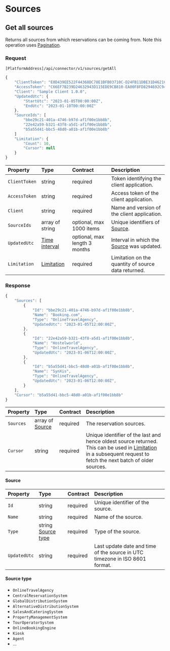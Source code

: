 # Sources

## Get all sources

Returns all sources from which reservations can be coming from. Note this operation uses [Pagination](../guidelines/pagination.md).

### Request

`[PlatformAddress]/api/connector/v1/sources/getAll`

```javascript
{
    "ClientToken": "E0D439EE522F44368DC78E1BFB03710C-D24FB11DBE31D4621C4817E028D9E1D",
    "AccessToken": "C66EF7B239D24632943D115EDE9CB810-EA00F8FD8294692C940F6B5A8F9453D",
    "Client": "Sample Client 1.0.0",
    "UpdatedUtc": {
        "StartUtc": "2023-01-05T00:00:00Z",
        "EndUtc": "2023-01-10T00:00:00Z"
    },
    "SourceIds": [
        "bbe29c21-401a-4746-b97d-af1f00e1bb8b",
        "22e42a59-b321-43f8-a5d1-af1f00e1bb8b",
        "b5a55d41-bbc5-48d0-a01b-af1f00e1bb8b"
    ]
    "Limitation": {
        "Count": 10,
        "Cursor": null
    }
}
```

| Property | Type | Contract | Description |
| :-- | :-- | :-- | :-- |
| `ClientToken` | string | required | Token identifying the client application. |
| `AccessToken` | string | required | Access token of the client application. |
| `Client` | string | required | Name and version of the client application. |
| `SourceIds` | array of string | optional, max 1000 items | Unique identifiers of [Source](sources.md#source). |
| `UpdatedUtc` | [Time interval](#time-interval) | optional, max length 3 months | Interval in which the [Source](sources.md#source) was updated. |
| `Limitation` | [Limitation](../guidelines/pagination.md#limitation) | required | Limitation on the quantity of source data returned. |

### Response

```javascript
{
    "Sources": [
        {
            "Id": "bbe29c21-401a-4746-b97d-af1f00e1bb8b",
            "Name": "Booking.com",
            "Type": "OnlineTravelAgency",
            "UpdatedUtc": "2023-01-05T12:00:00Z",
        },
        {
            "Id": "22e42a59-b321-43f8-a5d1-af1f00e1bb8b",
            "Name": "Hostelworld",
            "Type": "OnlineTravelAgency",
            "UpdatedUtc": "2023-01-06T12:00:00Z",
        },
        {
            "Id": "b5a55d41-bbc5-48d0-a01b-af1f00e1bb8b",
            "Name": "SynXis",
            "Type": "OnlineTravelAgency",
            "UpdatedUtc": "2023-01-06T12:00:00Z",
        }
    ],
    "Cursor": "b5a55d41-bbc5-48d0-a01b-af1f00e1bb8b"
}
```

| Property | Type | Contract | Description |
| :-- | :-- | :-- | :-- |
| `Sources` | array of [Source](#source) | required | The reservation sources. |
| `Cursor` | string | required | Unique identifier of the last and hence oldest source returned. This can be used in [Limitation](../guidelines/pagination.md#limitation) in a subsequent request to fetch the next batch of older sources. |

#### Source

| Property | Type | Contract | Description |
| :-- | :-- | :-- | :-- |
| `Id` | string | required | Unique identifier of the source. |
| `Name` | string | required | Name of the source. |
| `Type` | string [Source type](#source-type) | required | Type of the source. |
| `UpdatedUtc` | string | required | Last update date and time of the source in UTC timezone in ISO 8601 format. |

#### Source type

* `OnlineTravelAgency`
* `CentralReservationSystem`
* `GlobalDistributionSystem`
* `AlternativeDistributionSystem`
* `SalesAndCateringSystem`
* `PropertyManagementSystem`
* `TourOperatorSystem`
* `OnlineBookingEngine`
* `Kiosk`
* `Agent`
* ...